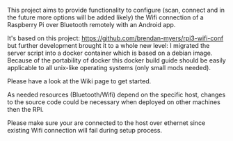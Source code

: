 This project aims to provide functionality to configure (scan, connect and
in the future more options will be added likely) the Wifi connection of a 
Raspberry Pi over Bluetooth remotely with an Android app.

It's based on this project: https://github.com/brendan-myers/rpi3-wifi-conf
but further development brought it to a whole new level: I migrated the server
script into a docker container which is based on a debian image.
Because of the portability of docker this docker build guide should be easily
applicable to all unix-like operating systems (only small mods needed).

Please have a look at the Wiki page to get started.

As needed resources (Bluetooth/Wifi) depend on the specific host, changes to the 
source code could be necessary when deployed on other machines then the RPi.

Please make sure your are connected to the host over ethernet since existing
Wifi connection will fail during setup process.